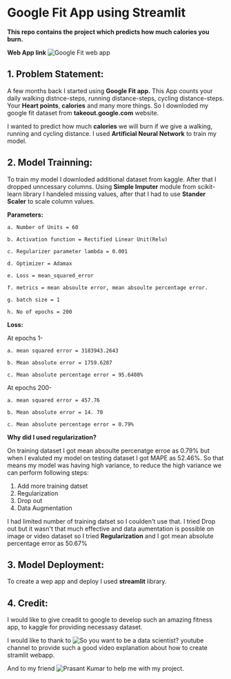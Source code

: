 # Google Fit App using **Streamlit**

**This repo contains the project which predicts how much calories you burn.**

**Web App link**
![Google Fit web app](https://share.streamlit.io/rahul-kad/googlefitapp/main)

## 1. Problem Statement: 
A few months back I started using **Google Fit app.** This App counts your daily walking distnce-steps, running distance-steps, cycling distance-steps.
Your **Heart points**, **calories** and many more things. So I downloded my google fit dataset from **takeout.google.com** website.

I wanted to predict how much **calories** we will burn if we give a walking, running and cycling distance.
I used **Artificial Neural Network** to train my model.

## 2. Model Trainning:
To train my model I downloded additional dataset from kaggle. After that I dropped unncessary columns. 
Using **Simple Imputer** module from scikit-learn library I handeled missing values, after that I had to use **Stander Scaler** to scale column values.

**Parameters:**

    a. Number of Units = 60
  
    b. Activation function = Rectified Linear Unit(Relu)

    c. Regularizer parameter lambda = 0.001
    
    d. Optimizer = Adamax
    
    e. Loss = mean_squared_error
    
    f. metrics = mean absoulte error, mean absoulte percentage error.
    
    g. batch size = 1
    
    h. No of epochs = 200
    
   
**Loss:**


At epochs 1- 
    
    a. mean squared error = 3183943.2643
    
    b. Mean absolute error = 1759.6287
    
    c. Mean absolute percentage error = 95.6408%
    

At epochs 200-

    a. mean squared error = 457.76
    
    b. Mean absolute error = 14. 70
    
    c. Mean absolute percentage error = 0.79%


**Why did I used regularization?**

On training dataset I got mean absoulte percenatge erroe as 0.79% but when I evaluted my model on testing dataset I got MAPE as 52.46%. So that means my model was having high variance, to reduce the high variance we can perform following steps:

1. Add more training datset
2. Regularization
3. Drop out 
4. Data Augmentation

I had limited number of training datset so I coulden't use that. I tried Drop out but it wasn't that much effective and data aumentation is possible on image or video dataset so I tried **Regularization** and I got mean absolute percentage error as 50.67%


## 3. Model Deployment:

To create a wep app and deploy I used **streamlit** library. 


## 4. Credit:

I would like to give creadit to google to develop such an amazing fitness app, to kaggle for providing necessasy dataset. 

I would like to thank to ![So you want to be a data scientist?](https://www.youtube.com/channel/UCpNUYWW0kiqyh0j5Qy3aU7w) youtube channel to provide such a good video explanation about how to create stramlit webapp.

And to my friend ![Prasant Kumar](https://www.linkedin.com/in/prasant-kumar-a510bb192/) to help me with my project.














